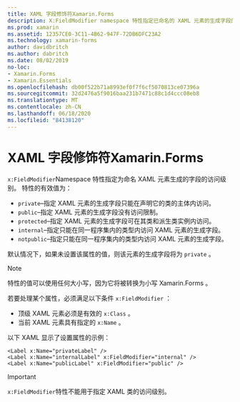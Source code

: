 ```yaml
---
title: XAML 字段修饰符Xamarin.Forms
description: X:FieldModifier namespace 特性指定已命名的 XAML 元素的生成字段的访问级别。
ms.prod: xamarin
ms.assetid: 12357CE0-3C11-4B62-947F-72DB6DFC23A2
ms.technology: xamarin-forms
author: davidbritch
ms.author: dabritch
ms.date: 08/02/2019
no-loc:
- Xamarin.Forms
- Xamarin.Essentials
ms.openlocfilehash: db00f522b71a8993ef0f7f6cf5070813ce07396a
ms.sourcegitcommit: 32d2476a5f9016baa231b7471c88c1d4ccc08eb8
ms.translationtype: MT
ms.contentlocale: zh-CN
ms.lasthandoff: 06/18/2020
ms.locfileid: "84138120"
---
```

# <a name="xaml-field-modifiers-in-xamarinforms"></a>XAML 字段修饰符Xamarin.Forms

`x:FieldModifier`Namespace 特性指定为命名 XAML 元素生成的字段的访问级别。 特性的有效值为：

- `private`–指定 XAML 元素的生成字段只能在声明它的类的主体内访问。
- `public`–指定 XAML 元素的生成字段没有访问限制。
- `protected`–指定 XAML 元素的生成字段可在其类和派生类实例内访问。
- `internal`–指定只能在同一程序集内的类型内访问 XAML 元素的生成字段。
- `notpublic`–指定只能在同一程序集内的类型内访问 XAML 元素的生成字段。

默认情况下，如果未设置该属性的值，则该元素的生成字段将为 `private` 。

> [!NOTE]
> 特性的值可以使用任何大小写，因为它将被转换为小写 Xamarin.Forms 。

若要处理某个属性，必须满足以下条件 `x:FieldModifier` ：

- 顶级 XAML 元素必须是有效的 `x:Class` 。
- 当前 XAML 元素具有指定的 `x:Name` 。

以下 XAML 显示了设置属性的示例：

```xaml
<Label x:Name="privateLabel" />
<Label x:Name="internalLabel" x:FieldModifier="internal" />
<Label x:Name="publicLabel" x:FieldModifier="public" />
```

> [!IMPORTANT]
> `x:FieldModifier`特性不能用于指定 XAML 类的访问级别。

